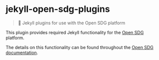 # jekyll-open-sdg-plugins

> 💎 Jekyll plugins for use with the Open SDG platform

This plugin provides required Jekyll functionality for the [Open SDG](https://github.com/open-sdg/open-sdg) platform.

The details on this functionality can be found throughout the [Open SDG documentation](https://open-sdg.readthedocs.io/en/latest/).
